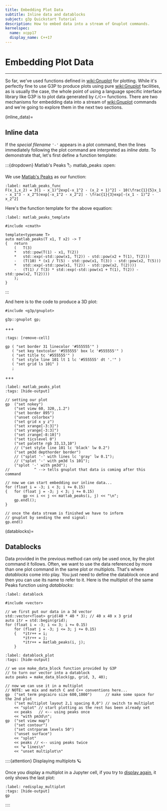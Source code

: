 ```yaml
---
title: Embedding Plot Data
subtitle: Inline data and datablocks
subject: g3p Quickstart Tutorial
description: How to embed data into a stream of Gnuplot commands.
kernelspec:
  name: xcpp17
  display_name: C++17
---
```


# Embedding Plot Data

---

So far, we've used functions defined in <wiki:Gnuplot> for plotting. While it's perfectly fine to use G3P to produce plots using pure <wiki:Gnuplot> facilities, as is usually the case, the whole point of using a language specific interface library like G3P is to plot data generated by `C/C++` functions. There are two mechanisms for embedding data into a stream of <wiki:Gnuplot> commands and we're going to explore them in the next two sections.

(inline_data)=
## Inline data

If the *special filename* `'-'` appears in a plot command, then the lines immediately following the plot command are interpreted as *inline data*. To demonstrate that, let's first define a function template:

:::{dropdown} Matlab's Peaks
:label: matlab_peaks
:open:

We use [Matlab's Peaks](https://www.mathworks.com/help/matlab/ref/peaks.html) as our function:

```{math}
:label: matlab_peaks_func
F(x_1,x_2) = 3(1 - x_1)^2exp[-x_1^2 - (x_2 + 1)^2] - 10(\frac{1}{5}x_1 - x_1^3 - x_2^5)exp[-x_1^2 - x_2^2] - \frac{1}{3}exp[-(x_1 - 1)^2 - x_2^2]
```

Here's the function template for the above equation:

```{code-cell} cpp
:label: matlab_peaks_template

#include <cmath>

template<typename T>
auto matlab_peaks(T x1, T x2) -> T
{   return
    (   T(3)
    *   std::pow(T(1) - x1, T(2))
    *   std::exp(-std::pow(x1, T(2)) - std::pow(x2 + T(1), T(2)))
    -   (T(10) * (x1 / T(5) - std::pow(x1, T(3)) - std::pow(x2, T(5)))
    *   std::exp(-std::pow(x1, T(2)) - std::pow(x2, T(2))))
    -   (T(1) / T(3) * std::exp(-std::pow(x1 + T(1), T(2)) - std::pow(x2, T(2))))
    );
}
```

:::

And here is to the code to produce a 3D plot:

```{code-cell} cpp
#include <g3p/gnuplot>

g3p::gnuplot gp;
```
+++
```{code-cell} cpp
:tags: [remove-cell]

gp ( "set border 31 linecolor '#555555'" )
   ( "set key textcolor '#555555' box lc '#555555'" )
   ( "set title tc '#555555'" )
   ( "set style line 101 lt 1 lc '#555555' dt '.'" )
   ( "set grid ls 101" )
   ;
```
+++
```{code-cell}  cpp
:label: matlab_peaks_plot
:tags: [hide-output]

// setting our plot
gp  ("set nokey")
    ("set view 60, 320,,1.2")
    ("set border 895")
    ("unset colorbox")
    ("set grid x y z")
    ("set xrange[-3:3]")
    ("set yrange[-3:3]")
    ("set zrange[-8:10]")
    ("set ticslevel 0")
    ("set palette rgb 33,13,10")
    // ("set style line 101 lc 'black' lw 0.2")
    ("set pm3d depthorder border")
    // ("splot '-' with lines lc 'gray' lw 0.1");
    // ("splot '-' with pm3d ls 101");
    ("splot '-' with pm3d");
//           ^ --> tells gnuplot that data is coming after this command

// now we can start embedding our inline data...
for (float i = -3; i < 3; i += 0.15)
{   for (float j = -3; j < 3; j += 0.15) 
        gp << i << j << matlab_peaks(i, j) << "\n";
    gp.endl();
}

// once the data stream is finished we have to inform
// gnuplot by sending the end signal:
gp.end()
```

(datablocks)=
## Datablocks

Data provided in the previous method can only be used once, by the plot command it follows. Often, we want to use the data referenced by more than one plot command in the same plot or multiplots. That's where *datablocks* come into play. You just need to define the datablock once and then you can use its name to refer to it. Here is the multiplot of the same Peaks function using *datablocks*:

```{code-cell} cpp
:label: datablock

#include <vector>

// we first put our data in a 3d vector
std::vector<float> grid(40 * 40 * 3); // 40 x 40 x 3 grid
auto itr = std::begin(grid);
for (float i = -3; i <= 3; i += 0.15)
    for (float j = -3; j <= 3; j += 0.15)
    {   *itr++ = i;
        *itr++ = j;
        *itr++ = matlab_peaks(i, j);
    }
```

```{code-cell} cpp
:label: datablock_plot
:tags: [hide-output]

// we use make_data_block function provided by G3P
// to turn our vector into a datablock
auto peaks = make_data_block(gp, grid, 3, 40);

// now we can use it in a multiplot
// NOTE: we mix and match C and C++ conventions here...
gp  ("set term pngcairo size 600,1000")      // make some space for the 2nd plot
    ("set multiplot layout 2,1 spacing 0,0") // switch to multiplot
    << "splot" // start plotting as the rest has been already set
    << peaks   // <-- using peaks once
    << "with pm3d\n";
gp  ("set view map")
    ("set contour")
    ("set cntrparam levels 50")
    ("unset surface")
    << "splot"
    << peaks // <-- using peaks twice
    << "w lines\n"
    << "unset multiplot\n"
```
::::{attention} Displaying multiplots 🪐

Once you display a multiplot in a Jupyter cell, if you try to [display again](#display-the-plot), it only shows the last plot:

```{code-cell} cpp
:label: redisplay_multiplot
:tags: [hide-output]
gp
```
::::
